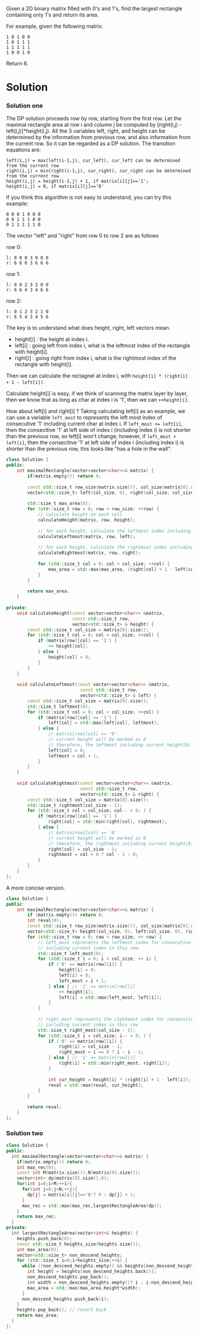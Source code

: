 Given a 2D binary matrix filled with 0's and 1's, find the largest rectangle containing only 1's and return its area.

For example, given the following matrix:

```
1 0 1 0 0
1 0 1 1 1
1 1 1 1 1
1 0 0 1 0
```

Return 6.
  
# Solution
  
### Solution one

The DP solution proceeds row by row, starting from the first row. 
Let the maximal rectangle area at row i and column j be computed by [right(i,j) - left(i,j)]*height(i,j).
All the 3 variables left, right, and height can be determined by the information from previous row, 
and also information from the current row. So it can be regarded as a DP solution. The transition equations are:

```
left(i,j) = max(left(i-1,j), cur_left), cur_left can be determined from the current row
right(i,j) = min(right(i-1,j), cur_right), cur_right can be determined from the current row
height(i,j) = height(i-1,j) + 1, if matrix[i][j]=='1';
height(i,j) = 0, if matrix[i][j]=='0'
```

If you think this algorithm is not easy to understand, you can try this example:

```
0 0 0 1 0 0 0 
0 0 1 1 1 0 0 
0 1 1 1 1 1 0
```

The vector "left" and "right" from row 0 to row 2 are as follows

row 0:

```
l: 0 0 0 3 0 0 0
r: 6 6 6 3 6 6 6
```

row 1:

```
l: 0 0 2 3 2 0 0
r: 6 6 4 3 4 6 6 
```

row 2:

```
l: 0 1 2 3 2 1 0
r: 6 5 4 3 4 5 6
```

The key is to understand what does height, right, left vectors mean.

* height[i] : the height at index i.
* left[i] : going left from index i, what is the leftmost index of the rectangle with height[i].
* right[i] : going right from index i, what is the rightmost index of the rectangle with height[i].

Then we can calculate the rectagnel at index i, with ```height[i] * (right[i] + 1 - left[i])```.


Calculate height[i] is easy, if we think of scanning the matrix layer by layer, then we know that as long as char at index i is '1', then we can ```++height[i]```.

How about left[i] and right[i] ? Taking calculating left[i] as an example, we can use a variable ```left_most``` to represents the left most index of consecutive '1' including current char at index i. If ```left_most <= left[i]```, then the consecitive '1' at left side of index i (including index i) is not shorter than the previous row, so left[i] won't change; however, if ```left_most > left[i]```, then the consecitive '1' at left side of index i (including index i) is shorter than the previous row, this looks like "has a hole in the wall".

```cpp
class Solution {
public:
    int maximalRectangle(vector<vector<char>>& matrix) {
        if(matrix.empty()) return 0;
        
        const std::size_t row_size(matrix.size()), col_size(matrix[0].size());
        vector<std::size_t> left(col_size, 0), right(col_size, col_size-1), height(col_size, 0);
        
        std::size_t max_area(0);
        for (std::size_t row = 0; row < row_size; ++row) {
            // calculate height on each cell
            calculateHeight(matrix, row, height);
            
            // for each height, calculate the leftmost index including that height
            calculateLeftmost(matrix, row, left);
            
            // for each height, calculate the rightmost index including that height
            calculateRightmost(matrix, row, right);
            
            for (std::size_t col = 0; col < col_size; ++col) {
                max_area = std::max(max_area, (right[col] + 1 - left[col]) * height[col]);
            }
        }
        
        return max_area;
    }
    
private:
    void calculateHeight(const vector<vector<char>> &matrix, 
                         const std::size_t row,
                         vector<std::size_t> & height) {
        const std::size_t col_size = matrix[0].size();
        for (std::size_t col = 0; col < col_size; ++col) {
            if (matrix[row][col] == '1') {
                ++ height[col];
            } else {
                height[col] = 0;
            }
        }
    }
    
    void calculateLeftmost(const vector<vector<char>> &matrix, 
                            const std::size_t row,
                            vector<std::size_t> & left) {
        const std::size_t col_size = matrix[0].size();
        std::size_t leftmost(0);
        for (std::size_t col = 0; col < col_size; ++col) {
            if (matrix[row][col] == '1') {
                left[col] = std::max(left[col], leftmost);
            } else {
                // matrix[row][col] == '0'
                // current height will be marked as 0
                // therefore, the leftmost including current height(0) is 0
                left[col] = 0;
                leftmost = col + 1;
            }
        }    
    }
    
    void calculateRightmost(const vector<vector<char>> &matrix, 
                            const std::size_t row,
                            vector<std::size_t> & right) {
        const std::size_t col_size = matrix[0].size();
        std::size_t rightmost(col_size - 1);
        for (std::size_t col = col_size; col-- > 0; ) {
            if (matrix[row][col] == '1') {
                right[col] = std::min(right[col], rightmost);
            } else {
                // matrix[row][col] == '0'
                // current height will be marked as 0
                // therefore, the rightmost including current height(0) is col_size -1 
                right[col] = col_size - 1;
                rightmost = col > 0 ? col - 1 : 0;
            }
        }    
    }
};
```

A more concise version.

```cpp
class Solution {
public:
    int maximalRectangle(vector<vector<char>>& matrix) {
        if (matrix.empty()) return 0;
        int reval(0);
        const std::size_t row_size(matrix.size()), col_size(matrix[0].size());
        vector<std::size_t> height(col_size, 0), left(col_size, 0), right(col_size, col_size - 1);
        for (std::size_t row = 0; row < row_size; ++ row) {
            // left_most represents the leftmost index for consecutive '1'
            // including current index in this row.
            std::size_t left_most(0); 
            for (std::size_t i = 0; i < col_size; ++ i) {
                if ('0' == matrix[row][i]) {
                    height[i] = 0;
                    left[i] = 0;
                    left_most = i + 1;
                } else { // '1' == matrix[row][i]
                    ++ height[i];
                    left[i] = std::max(left_most, left[i]);
                }
            }
            
            // right_most represents the rightmost index for consecutive '1'
            // including current index in this row
            std::size_t right_most(col_size - 1);
            for (std::size_t i = col_size; i-- > 0; ) {
                if ('0' == matrix[row][i]) {
                    right[i] = col_size - 1;
                    right_most = i == 0 ? i : i - 1;
                } else { // '1' == matrix[row][i]
                    right[i] = std::min(right_most, right[i]);
                }
                
                int cur_height = height[i] * (right[i] + 1 - left[i]);
                reval = std::max(reval, cur_height);
            }
        }
        
        return reval;
    }
};
```


### Solution two

```cpp
class Solution {
public:
  int maximalRectangle(vector<vector<char>>& matrix) {
    if(matrix.empty()) return 0;
    int max_rec(0);
    const int M(matrix.size()),N(matrix[0].size());
    vector<int> dp(matrix[0].size(),0);
    for(int i=0;i<M;++i){
      for(int j=0;j<N;++j){
        dp[j] = matrix[i][j]=='0'? 0 : dp[j] + 1;
      }
      max_rec = std::max(max_rec,largestRectangleArea(dp));
    }
    return max_rec;
  }
private:
  int largestRectangleArea(vector<int>& heights) {
    heights.push_back(0);
    const std::size_t heights_size(heights.size());
    int max_area(0);
    vector<std::size_t> non_descend_heights;
    for (std::size_t i=0;i<heights_size;++i) {
      while (!non_descend_heights.empty() && heights[non_descend_heights.back()]>heights[i]) {
        int height = heights[non_descend_heights.back()];
        non_descend_heights.pop_back();
        int width = non_descend_heights.empty()? i : i-non_descend_heights.back()-1;
        max_area = std::max(max_area,height*width);
      }
      non_descend_heights.push_back(i);
    }
    heights.pop_back(); // revert back
    return max_area;
  }
};
```
